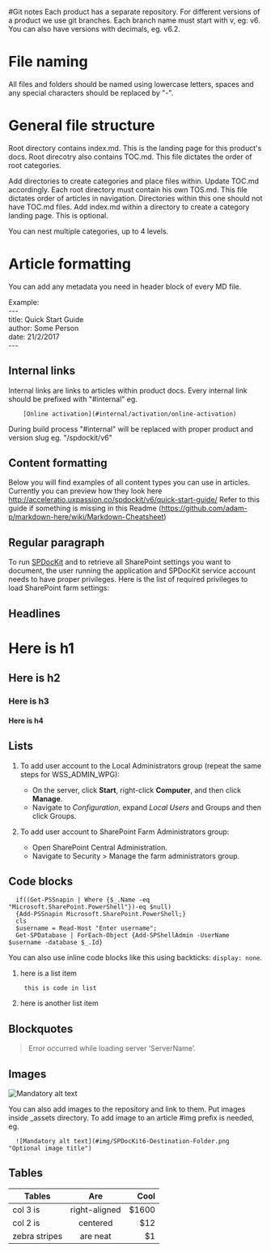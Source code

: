 #Git notes
Each product has a separate repository. For different versions of a product we use git branches.
Each branch name must start with v, eg: v6. You can also have versions with decimals, eg. v6.2.

# File naming
All files and folders should be named using lowercase letters, spaces and any special characters should be replaced by "-".

# General file structure
Root directory contains index.md. This is the landing page for this product's docs.
Root direcotry also contains TOC.md. This file dictates the order of root categories.

Add directories to create categories and place files within. Update TOC.md accordingly.
Each root directory must contain his own TOS.md. This file dictates order of articles in navigation.
Directories within this one should not have TOC.md files.
Add index.md within a directory to create a category landing page. This is optional.

You can nest multiple categories, up to 4 levels.

# Article formatting
You can add any metadata you need in header block of every MD file.

Example:  
    ---  
    title: Quick Start Guide  
    author: Some Person  
    date: 21/2/2017  
    ---  

## Internal links
Internal links are links to articles within product docs.
Every internal link should be prefixed with "#internal" eg. 

```
    [Online activation](#internal/activation/online-activation)
```

During build process "#internal" will be replaced with proper product and version slug eg. "/spdockit/v6"

## Content formatting

Below you will find examples of all content types you can use in articles.
Currently you can preview how they look here http://acceleratio.uxpassion.co/spdockit/v6/quick-start-guide/
Refer to this guide if something is missing in this Readme (https://github.com/adam-p/markdown-here/wiki/Markdown-Cheatsheet)


## Regular paragraph

To run [SPDocKit](https://spdockit.com) and to retrieve all SharePoint settings you want to document, the user running the application and SPDocKit service account needs to have proper privileges.
Here is the list of required privileges to load SharePoint farm settings:

## Headlines

# Here is h1

## Here is h2

### Here is h3

#### Here is h4

## Lists

1. To add user account to the Local Administrators group (repeat the same steps for WSS_ADMIN_WPG):
   * On the server, click __Start__, right-click __Computer__, and then click __Manage__.
   * Navigate to _Configuration_, expand _Local Users_ and Groups and then click Groups.

2. To add user account to SharePoint Farm Administrators group:
   * Open SharePoint Central Administration.
   * Navigate to Security > Manage the farm administrators group.

## Code blocks

```
  if((Get-PSSnapin | Where {$_.Name -eq "Microsoft.SharePoint.PowerShell"})-eq $null)
  {Add-PSSnapin Microsoft.SharePoint.PowerShell;}
  cls
  $username = Read-Host "Enter username";
  Get-SPDatabase | ForEach-Object {Add-SPShellAdmin -UserName $username -database $_.Id}
```

You can also use inline code blocks like this using backticks: `display: none`.

1. here is a list item
   ```
    this is code in list
   ```
1. here is another list item

## Blockquotes

> Error occurred while loading server ‘ServerName’.

## Images

![Mandatory alt text](https://www.spdockit.com/wp-content/uploads/2016/02/SPDocKit6-Destination-Folder.png "Optional image title")

You can also add images to the repository and link to them. Put images inside _assets directory. To add image to an article #img prefix is needed, eg.

```
  ![Mandatory alt text](#img/SPDocKit6-Destination-Folder.png "Optional image title")
```


## Tables

Tables        | Are           | Cool  
------------- |:-------------:| -----:
col 3 is      | right-aligned | $1600 
col 2 is      | centered      |   $12 
zebra stripes | are neat      |    $1 